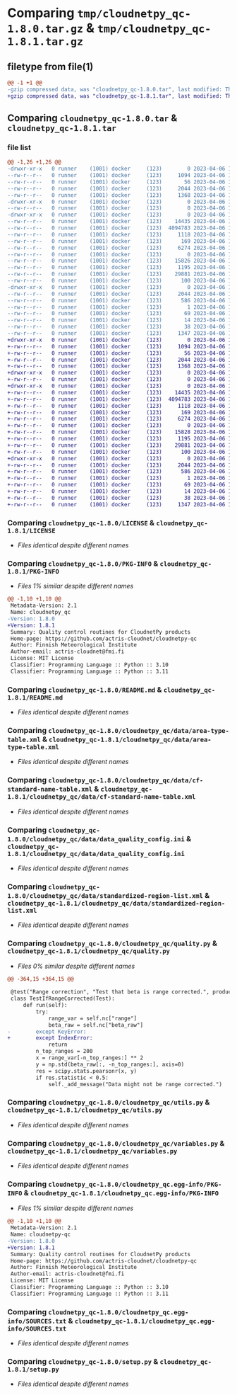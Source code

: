 # Comparing `tmp/cloudnetpy_qc-1.8.0.tar.gz` & `tmp/cloudnetpy_qc-1.8.1.tar.gz`

## filetype from file(1)

```diff
@@ -1 +1 @@
-gzip compressed data, was "cloudnetpy_qc-1.8.0.tar", last modified: Thu Apr  6 11:00:58 2023, max compression
+gzip compressed data, was "cloudnetpy_qc-1.8.1.tar", last modified: Thu Apr  6 13:10:19 2023, max compression
```

## Comparing `cloudnetpy_qc-1.8.0.tar` & `cloudnetpy_qc-1.8.1.tar`

### file list

```diff
@@ -1,26 +1,26 @@
-drwxr-xr-x   0 runner    (1001) docker     (123)        0 2023-04-06 11:00:58.369038 cloudnetpy_qc-1.8.0/
--rw-r--r--   0 runner    (1001) docker     (123)     1094 2023-04-06 11:00:50.000000 cloudnetpy_qc-1.8.0/LICENSE
--rw-r--r--   0 runner    (1001) docker     (123)       56 2023-04-06 11:00:50.000000 cloudnetpy_qc-1.8.0/MANIFEST.in
--rw-r--r--   0 runner    (1001) docker     (123)     2044 2023-04-06 11:00:58.369038 cloudnetpy_qc-1.8.0/PKG-INFO
--rw-r--r--   0 runner    (1001) docker     (123)     1368 2023-04-06 11:00:50.000000 cloudnetpy_qc-1.8.0/README.md
-drwxr-xr-x   0 runner    (1001) docker     (123)        0 2023-04-06 11:00:58.361038 cloudnetpy_qc-1.8.0/cloudnetpy_qc/
--rw-r--r--   0 runner    (1001) docker     (123)        0 2023-04-06 11:00:50.000000 cloudnetpy_qc-1.8.0/cloudnetpy_qc/__init__.py
-drwxr-xr-x   0 runner    (1001) docker     (123)        0 2023-04-06 11:00:58.369038 cloudnetpy_qc-1.8.0/cloudnetpy_qc/data/
--rw-r--r--   0 runner    (1001) docker     (123)    14435 2023-04-06 11:00:50.000000 cloudnetpy_qc-1.8.0/cloudnetpy_qc/data/area-type-table.xml
--rw-r--r--   0 runner    (1001) docker     (123)  4094783 2023-04-06 11:00:50.000000 cloudnetpy_qc-1.8.0/cloudnetpy_qc/data/cf-standard-name-table.xml
--rw-r--r--   0 runner    (1001) docker     (123)     1118 2023-04-06 11:00:50.000000 cloudnetpy_qc-1.8.0/cloudnetpy_qc/data/data_quality_config.ini
--rw-r--r--   0 runner    (1001) docker     (123)      169 2023-04-06 11:00:50.000000 cloudnetpy_qc-1.8.0/cloudnetpy_qc/data/metadata_config.ini
--rw-r--r--   0 runner    (1001) docker     (123)     6274 2023-04-06 11:00:50.000000 cloudnetpy_qc-1.8.0/cloudnetpy_qc/data/standardized-region-list.xml
--rw-r--r--   0 runner    (1001) docker     (123)        0 2023-04-06 11:00:50.000000 cloudnetpy_qc-1.8.0/cloudnetpy_qc/py.typed
--rw-r--r--   0 runner    (1001) docker     (123)    15826 2023-04-06 11:00:50.000000 cloudnetpy_qc-1.8.0/cloudnetpy_qc/quality.py
--rw-r--r--   0 runner    (1001) docker     (123)     1195 2023-04-06 11:00:50.000000 cloudnetpy_qc-1.8.0/cloudnetpy_qc/utils.py
--rw-r--r--   0 runner    (1001) docker     (123)    29881 2023-04-06 11:00:50.000000 cloudnetpy_qc-1.8.0/cloudnetpy_qc/variables.py
--rw-r--r--   0 runner    (1001) docker     (123)      100 2023-04-06 11:00:50.000000 cloudnetpy_qc-1.8.0/cloudnetpy_qc/version.py
-drwxr-xr-x   0 runner    (1001) docker     (123)        0 2023-04-06 11:00:58.365038 cloudnetpy_qc-1.8.0/cloudnetpy_qc.egg-info/
--rw-r--r--   0 runner    (1001) docker     (123)     2044 2023-04-06 11:00:58.000000 cloudnetpy_qc-1.8.0/cloudnetpy_qc.egg-info/PKG-INFO
--rw-r--r--   0 runner    (1001) docker     (123)      586 2023-04-06 11:00:58.000000 cloudnetpy_qc-1.8.0/cloudnetpy_qc.egg-info/SOURCES.txt
--rw-r--r--   0 runner    (1001) docker     (123)        1 2023-04-06 11:00:58.000000 cloudnetpy_qc-1.8.0/cloudnetpy_qc.egg-info/dependency_links.txt
--rw-r--r--   0 runner    (1001) docker     (123)       69 2023-04-06 11:00:58.000000 cloudnetpy_qc-1.8.0/cloudnetpy_qc.egg-info/requires.txt
--rw-r--r--   0 runner    (1001) docker     (123)       14 2023-04-06 11:00:58.000000 cloudnetpy_qc-1.8.0/cloudnetpy_qc.egg-info/top_level.txt
--rw-r--r--   0 runner    (1001) docker     (123)       38 2023-04-06 11:00:58.369038 cloudnetpy_qc-1.8.0/setup.cfg
--rw-r--r--   0 runner    (1001) docker     (123)     1347 2023-04-06 11:00:50.000000 cloudnetpy_qc-1.8.0/setup.py
+drwxr-xr-x   0 runner    (1001) docker     (123)        0 2023-04-06 13:10:19.044060 cloudnetpy_qc-1.8.1/
+-rw-r--r--   0 runner    (1001) docker     (123)     1094 2023-04-06 13:10:07.000000 cloudnetpy_qc-1.8.1/LICENSE
+-rw-r--r--   0 runner    (1001) docker     (123)       56 2023-04-06 13:10:07.000000 cloudnetpy_qc-1.8.1/MANIFEST.in
+-rw-r--r--   0 runner    (1001) docker     (123)     2044 2023-04-06 13:10:19.044060 cloudnetpy_qc-1.8.1/PKG-INFO
+-rw-r--r--   0 runner    (1001) docker     (123)     1368 2023-04-06 13:10:07.000000 cloudnetpy_qc-1.8.1/README.md
+drwxr-xr-x   0 runner    (1001) docker     (123)        0 2023-04-06 13:10:19.040059 cloudnetpy_qc-1.8.1/cloudnetpy_qc/
+-rw-r--r--   0 runner    (1001) docker     (123)        0 2023-04-06 13:10:07.000000 cloudnetpy_qc-1.8.1/cloudnetpy_qc/__init__.py
+drwxr-xr-x   0 runner    (1001) docker     (123)        0 2023-04-06 13:10:19.044060 cloudnetpy_qc-1.8.1/cloudnetpy_qc/data/
+-rw-r--r--   0 runner    (1001) docker     (123)    14435 2023-04-06 13:10:07.000000 cloudnetpy_qc-1.8.1/cloudnetpy_qc/data/area-type-table.xml
+-rw-r--r--   0 runner    (1001) docker     (123)  4094783 2023-04-06 13:10:07.000000 cloudnetpy_qc-1.8.1/cloudnetpy_qc/data/cf-standard-name-table.xml
+-rw-r--r--   0 runner    (1001) docker     (123)     1118 2023-04-06 13:10:07.000000 cloudnetpy_qc-1.8.1/cloudnetpy_qc/data/data_quality_config.ini
+-rw-r--r--   0 runner    (1001) docker     (123)      169 2023-04-06 13:10:07.000000 cloudnetpy_qc-1.8.1/cloudnetpy_qc/data/metadata_config.ini
+-rw-r--r--   0 runner    (1001) docker     (123)     6274 2023-04-06 13:10:07.000000 cloudnetpy_qc-1.8.1/cloudnetpy_qc/data/standardized-region-list.xml
+-rw-r--r--   0 runner    (1001) docker     (123)        0 2023-04-06 13:10:07.000000 cloudnetpy_qc-1.8.1/cloudnetpy_qc/py.typed
+-rw-r--r--   0 runner    (1001) docker     (123)    15828 2023-04-06 13:10:07.000000 cloudnetpy_qc-1.8.1/cloudnetpy_qc/quality.py
+-rw-r--r--   0 runner    (1001) docker     (123)     1195 2023-04-06 13:10:07.000000 cloudnetpy_qc-1.8.1/cloudnetpy_qc/utils.py
+-rw-r--r--   0 runner    (1001) docker     (123)    29881 2023-04-06 13:10:07.000000 cloudnetpy_qc-1.8.1/cloudnetpy_qc/variables.py
+-rw-r--r--   0 runner    (1001) docker     (123)      100 2023-04-06 13:10:07.000000 cloudnetpy_qc-1.8.1/cloudnetpy_qc/version.py
+drwxr-xr-x   0 runner    (1001) docker     (123)        0 2023-04-06 13:10:19.040059 cloudnetpy_qc-1.8.1/cloudnetpy_qc.egg-info/
+-rw-r--r--   0 runner    (1001) docker     (123)     2044 2023-04-06 13:10:18.000000 cloudnetpy_qc-1.8.1/cloudnetpy_qc.egg-info/PKG-INFO
+-rw-r--r--   0 runner    (1001) docker     (123)      586 2023-04-06 13:10:19.000000 cloudnetpy_qc-1.8.1/cloudnetpy_qc.egg-info/SOURCES.txt
+-rw-r--r--   0 runner    (1001) docker     (123)        1 2023-04-06 13:10:18.000000 cloudnetpy_qc-1.8.1/cloudnetpy_qc.egg-info/dependency_links.txt
+-rw-r--r--   0 runner    (1001) docker     (123)       69 2023-04-06 13:10:18.000000 cloudnetpy_qc-1.8.1/cloudnetpy_qc.egg-info/requires.txt
+-rw-r--r--   0 runner    (1001) docker     (123)       14 2023-04-06 13:10:18.000000 cloudnetpy_qc-1.8.1/cloudnetpy_qc.egg-info/top_level.txt
+-rw-r--r--   0 runner    (1001) docker     (123)       38 2023-04-06 13:10:19.044060 cloudnetpy_qc-1.8.1/setup.cfg
+-rw-r--r--   0 runner    (1001) docker     (123)     1347 2023-04-06 13:10:07.000000 cloudnetpy_qc-1.8.1/setup.py
```

### Comparing `cloudnetpy_qc-1.8.0/LICENSE` & `cloudnetpy_qc-1.8.1/LICENSE`

 * *Files identical despite different names*

### Comparing `cloudnetpy_qc-1.8.0/PKG-INFO` & `cloudnetpy_qc-1.8.1/PKG-INFO`

 * *Files 1% similar despite different names*

```diff
@@ -1,10 +1,10 @@
 Metadata-Version: 2.1
 Name: cloudnetpy_qc
-Version: 1.8.0
+Version: 1.8.1
 Summary: Quality control routines for CloudnetPy products
 Home-page: https://github.com/actris-cloudnet/cloudnetpy-qc
 Author: Finnish Meteorological Institute
 Author-email: actris-cloudnet@fmi.fi
 License: MIT License
 Classifier: Programming Language :: Python :: 3.10
 Classifier: Programming Language :: Python :: 3.11
```

### Comparing `cloudnetpy_qc-1.8.0/README.md` & `cloudnetpy_qc-1.8.1/README.md`

 * *Files identical despite different names*

### Comparing `cloudnetpy_qc-1.8.0/cloudnetpy_qc/data/area-type-table.xml` & `cloudnetpy_qc-1.8.1/cloudnetpy_qc/data/area-type-table.xml`

 * *Files identical despite different names*

### Comparing `cloudnetpy_qc-1.8.0/cloudnetpy_qc/data/cf-standard-name-table.xml` & `cloudnetpy_qc-1.8.1/cloudnetpy_qc/data/cf-standard-name-table.xml`

 * *Files identical despite different names*

### Comparing `cloudnetpy_qc-1.8.0/cloudnetpy_qc/data/data_quality_config.ini` & `cloudnetpy_qc-1.8.1/cloudnetpy_qc/data/data_quality_config.ini`

 * *Files identical despite different names*

### Comparing `cloudnetpy_qc-1.8.0/cloudnetpy_qc/data/standardized-region-list.xml` & `cloudnetpy_qc-1.8.1/cloudnetpy_qc/data/standardized-region-list.xml`

 * *Files identical despite different names*

### Comparing `cloudnetpy_qc-1.8.0/cloudnetpy_qc/quality.py` & `cloudnetpy_qc-1.8.1/cloudnetpy_qc/quality.py`

 * *Files 0% similar despite different names*

```diff
@@ -364,15 +364,15 @@
 
 @test("Range correction", "Test that beta is range corrected.", products=[Product.LIDAR])
 class TestIfRangeCorrected(Test):
     def run(self):
         try:
             range_var = self.nc["range"]
             beta_raw = self.nc["beta_raw"]
-        except KeyError:
+        except IndexError:
             return
         n_top_ranges = 200
         x = range_var[-n_top_ranges:] ** 2
         y = np.std(beta_raw[:, -n_top_ranges:], axis=0)
         res = scipy.stats.pearsonr(x, y)
         if res.statistic < 0.5:
             self._add_message("Data might not be range corrected.")
```

### Comparing `cloudnetpy_qc-1.8.0/cloudnetpy_qc/utils.py` & `cloudnetpy_qc-1.8.1/cloudnetpy_qc/utils.py`

 * *Files identical despite different names*

### Comparing `cloudnetpy_qc-1.8.0/cloudnetpy_qc/variables.py` & `cloudnetpy_qc-1.8.1/cloudnetpy_qc/variables.py`

 * *Files identical despite different names*

### Comparing `cloudnetpy_qc-1.8.0/cloudnetpy_qc.egg-info/PKG-INFO` & `cloudnetpy_qc-1.8.1/cloudnetpy_qc.egg-info/PKG-INFO`

 * *Files 1% similar despite different names*

```diff
@@ -1,10 +1,10 @@
 Metadata-Version: 2.1
 Name: cloudnetpy-qc
-Version: 1.8.0
+Version: 1.8.1
 Summary: Quality control routines for CloudnetPy products
 Home-page: https://github.com/actris-cloudnet/cloudnetpy-qc
 Author: Finnish Meteorological Institute
 Author-email: actris-cloudnet@fmi.fi
 License: MIT License
 Classifier: Programming Language :: Python :: 3.10
 Classifier: Programming Language :: Python :: 3.11
```

### Comparing `cloudnetpy_qc-1.8.0/cloudnetpy_qc.egg-info/SOURCES.txt` & `cloudnetpy_qc-1.8.1/cloudnetpy_qc.egg-info/SOURCES.txt`

 * *Files identical despite different names*

### Comparing `cloudnetpy_qc-1.8.0/setup.py` & `cloudnetpy_qc-1.8.1/setup.py`

 * *Files identical despite different names*


